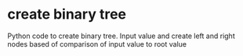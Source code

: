 # create binary tree

Python code to create binary tree. Input value and create left and right nodes based of comparison of input value to root value